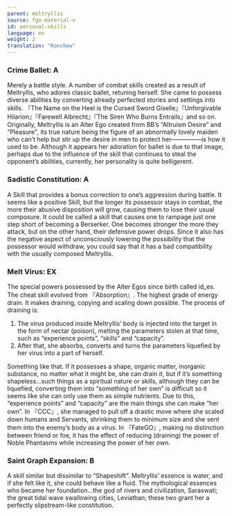 ```yaml
---
parent: meltryllis
source: fgo-material-v
id: personal-skills
language: en
weight: 2
translation: "Konchew"
---
```


### Crime Ballet: A

Merely a battle style.
A number of combat skills created as a result of Meltryllis, who adores classic ballet, retuning herself.
She came to possess diverse abilities by converting already perfected stories and settings into skills.
『The Name on the Heel is the Cursed Sword Giselle』『Unforgivable Hilarion』『Farewell Albrecht』『The Siren Who Burns Entrails』and so on.
Originally, Meltryllis is an Alter Ego created from BB’s “Altruism Desire” and “Pleasure", its true nature being the figure of an abnormally lovely maiden who can’t help but stir up the desire in men to protect her―――――is how it used to be.
Although it appears her adoration for ballet is due to that image, perhaps due to the influence of the skill that continues to steal the opponent’s abilities, currently, her personality is quite belligerent.

### Sadistic Constitution: A

A Skill that provides a bonus correction to one’s aggression during battle.
It seems like a positive Skill, but the longer its possessor stays in combat, the more their abusive disposition will grow, causing them to lose their usual composure.
It could be called a skill that causes one to rampage just one step short of becoming a Berserker.
One becomes stronger the more they attack, but on the other hand, their defensive power drops.
Since it also has the negative aspect of unconsciously lowering the possibility that the possessor would withdraw, you could say that it has a bad compatibility with the usually composed Meltryllis.

### Melt Virus: EX

The special powers possessed by the Alter Egos since birth called id_es.
The cheat skill evolved from 『Absorption』.
The highest grade of energy drain.
It makes draining, copying and scaling down possible.
The process of draining is:

1. The virus produced inside Meltryllis’ body is injected into the target in the form of nectar (poison), melting the parameters stolen at that time, such as “experience points”, “skills” and “capacity”.
2. After that, she absorbs, converts and turns the parameters liquefied by her virus into a part of herself.

Something like that.
If it possesses a shape, organic matter, inorganic substance, no matter what it might be, she can drain it, but if it’s something shapeless…such things as a spiritual nature or skills, although they can be liquefied, converting them into “something of her own” is difficult so it seems like she can only use them as simple nutrients.
Due to this, “experience points” and “capacity” are the main things she can make “her own”.
In 『CCC』, she managed to pull off a drastic move where she scaled down humans and Servants, shrinking them to minimum size and she sent them into the enemy’s body as a virus.
In 『FateGO』, making no distinction between friend or foe, it has the effect of reducing (draining) the power of Noble Phantasms while increasing the power of her own.

### Saint Graph Expansion: B

A skill similar but dissimilar to “Shapeshift”.
Meltryllis’ essence is water, and if she felt like it, she could behave like a fluid.
The mythological essences who became her foundation…the god of rivers and civilization, Saraswati; the great tidal wave swallowing cities, Leviathan; these two grant her a perfectly slipstream-like constitution.
